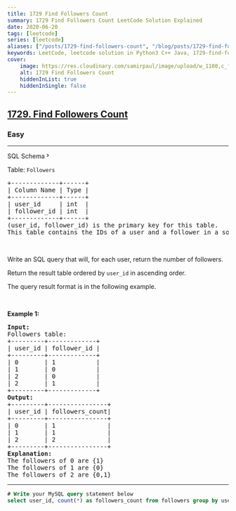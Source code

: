 ```yaml
---
title: 1729 Find Followers Count
summary: 1729 Find Followers Count LeetCode Solution Explained
date: 2020-06-20
tags: [leetcode]
series: [leetcode]
aliases: ["/posts/1729-find-followers-count", "/blog/posts/1729-find-followers-count", "/1729-find-followers-count"]
keywords: LeetCode, leetcode solution in Python3 C++ Java, 1729-find-followers-count solution
cover:
    image: https://res.cloudinary.com/samirpaul/image/upload/w_1100,c_fit,co_rgb:FFFFFF,l_text:Arial_70_bold:1729 Find Followers Count/problem-solving.webp
    alt: 1729 Find Followers Count
    hiddenInList: true
    hiddenInSingle: false
---
```



<h2><a href="https://leetcode.com/problems/find-followers-count/">1729. Find Followers Count</a></h2><h3>Easy</h3><hr><div class="sql-schema-wrapper__3VBi"><a class="sql-schema-link__3cEg">SQL Schema<svg viewBox="0 0 24 24" width="1em" height="1em" class="icon__1Md2"><path fill-rule="evenodd" d="M10 6L8.59 7.41 13.17 12l-4.58 4.59L10 18l6-6z"></path></svg></a></div><div><p>Table: <code>Followers</code></p>

<pre>+-------------+------+
| Column Name | Type |
+-------------+------+
| user_id     | int  |
| follower_id | int  |
+-------------+------+
(user_id, follower_id) is the primary key for this table.
This table contains the IDs of a user and a follower in a social media app where the follower follows the user.</pre>

<p>&nbsp;</p>

<p>Write an SQL query that will, for each user, return the number of followers.</p>

<p>Return the result table ordered by <code>user_id</code> in ascending order.</p>

<p>The query result format is in the following example.</p>

<p>&nbsp;</p>
<p><strong class="example">Example 1:</strong></p>

<pre><strong>Input:</strong> 
Followers table:
+---------+-------------+
| user_id | follower_id |
+---------+-------------+
| 0       | 1           |
| 1       | 0           |
| 2       | 0           |
| 2       | 1           |
+---------+-------------+
<strong>Output:</strong> 
+---------+----------------+
| user_id | followers_count|
+---------+----------------+
| 0       | 1              |
| 1       | 1              |
| 2       | 2              |
+---------+----------------+
<strong>Explanation:</strong> 
The followers of 0 are {1}
The followers of 1 are {0}
The followers of 2 are {0,1}
</pre>
</div>

---




```sql
# Write your MySQL query statement below
select user_id, count(*) as followers_count from followers group by user_id order by user_id asc;  
```
